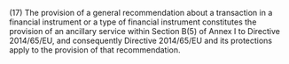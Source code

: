 (17) The provision of a general recommendation about a transaction in a financial instrument or a type of financial instrument constitutes the provision of an ancillary service within Section B(5) of Annex I to Directive 2014/65/EU, and consequently Directive 2014/65/EU and its protections apply to the provision of that recommendation.